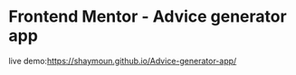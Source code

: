 # Frontend Mentor - Advice generator app

live demo:https://shaymoun.github.io/Advice-generator-app/

